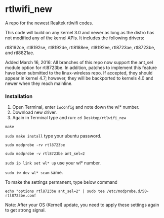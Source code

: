rtlwifi_new
===========

A repo for the newest Realtek rtlwifi codes.

This code will build on any kernel 3.0 and newer as long as the distro has not modified
any of the kernel APIs. It includes the following drivers:

rtl8192ce, rtl8192se, rtl8192de, rtl8188ee, rtl8192ee, rtl8723ae, rtl8723be, and rtl8821ae.

Added March 16, 2016: All branches of this repo now support the ant_sel module option
for rtl8723be. In addition, patches to implement this feature have been submitted
to the linux-wireless repo. If accepted, they should appear in kernel 4.7; however,
they will be backported to kernels 4.0 and newer when they reach mainline.

### Installation
1. Open Terminal, enter
`iwconfig`
and note down the wl* number.
2. Download new driver.
3. Again in Terminal type and run:
`cd Desktop/rtlwifi_new`

`make`

`sudo make install` type your ubuntu password.

`sudo modprobe -rv rtl8723be`

`sudo modprobe -v rtl8723be ant_sel=2`

`sudo ip link set wl* up` use your wl* number.

`sudo iw dev wl* scan` same.

To make the settings permanent, type below command

`echo "options rtl8723be ant_sel=2" | sudo tee /etc/modprobe.d/50-rtl8723be.conf`

Note: After your OS (Kernel) update, you need to apply these settings again to get strong signal.

